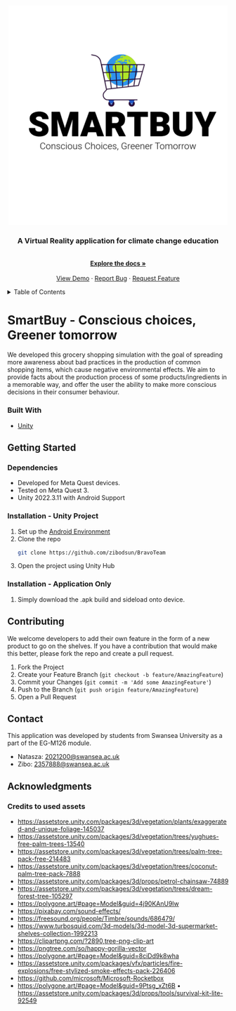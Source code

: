 <!-- Logo -->
<br />
<div align="center">
  <a href="https://github.com/zibodsun/BravoTeam">
    <img src="images/Logo.png" alt="Logo" width="500" height="500">
  </a>

  <h3 align="center">A Virtual Reality application for climate change education</h3>

  <p align="center">
    <br />
    <a href="https://github.com/zibodsun/BravoTeam"><strong>Explore the docs »</strong></a>
    <br />
    <br />
    <a href="https://github.com/zibodsun/BravoTeam">View Demo</a>
    ·
    <a href="https://github.com/zibodsun/BravoTeam/issues">Report Bug</a>
    ·
    <a href="https://github.com/zibodsun/BravoTeam/issues">Request Feature</a>
  </p>
</div>

<!-- Table of Contents -->
<details>
  <summary>Table of Contents</summary>
  <ol>
    <li>
      <a href="#about-the-project">About The Project</a>
      <ul>
        <li><a href="#built-with">Built With</a></li>
      </ul>
    </li>
    <li>
      <a href="#getting-started">Getting Started</a>
      <ul>
        <li><a href="#prerequisites">Prerequisites</a></li>
        <li><a href="#installation">Installation</a></li>
      </ul>
    </li>
    <li><a href="#usage">Usage</a></li>
    <li><a href="#roadmap">Roadmap</a></li>
    <li><a href="#contributing">Contributing</a></li>
    <li><a href="#license">License</a></li>
    <li><a href="#contact">Contact</a></li>
    <li><a href="#acknowledgments">Acknowledgments</a></li>
  </ol>
</details>

<!--![MicrosoftTeams-image](https://github.com/NatashaNo/BravoTeam/assets/147525423/c1b3e30c-d1bf-4487-b579-3dbea576a23e)-->
# SmartBuy - Conscious choices, Greener tomorrow

We developed this grocery shopping simulation with the goal of spreading more awareness about bad practices in the production of common shopping items, which cause negative environmental effects. We aim to provide facts about the production process of some products/ingredients in a memorable way, and offer the user the ability to make more conscious decisions in their consumer behaviour.

### Built With

* [Unity](https://unity.com/)

## Getting Started

### Dependencies

* Developed for Meta Quest devices.
* Tested on Meta Quest 3.
* Unity 2022.3.11 with Android Support

### Installation - Unity Project

1. Set up the [Android Environment](https://docs.unity3d.com/Manual/android-sdksetup.html)
2. Clone the repo
   ```sh
   git clone https://github.com/zibodsun/BravoTeam
   ```
3. Open the project using Unity Hub

### Installation - Application Only

1. Simply download the .apk build and sideload onto device.

## Contributing

We welcome developers to add their own feature in the form of a new product to go on the shelves. If you have a contribution that would make this better, please fork the repo and create a pull request.

1. Fork the Project
2. Create your Feature Branch (`git checkout -b feature/AmazingFeature`)
3. Commit your Changes (`git commit -m 'Add some AmazingFeature'`)
4. Push to the Branch (`git push origin feature/AmazingFeature`)
5. Open a Pull Request

## Contact

This application was developed by students from Swansea University as a part of the EG-M126 module.

* Natasza: 2021200@swansea.ac.uk
* Zibo: 2357888@swansea.ac.uk

## Acknowledgments
### Credits to used assets
* https://assetstore.unity.com/packages/3d/vegetation/plants/exaggerated-and-unique-foliage-145037
*	https://assetstore.unity.com/packages/3d/vegetation/trees/yughues-free-palm-trees-13540
*	https://assetstore.unity.com/packages/3d/vegetation/trees/palm-tree-pack-free-214483
*	https://assetstore.unity.com/packages/3d/vegetation/trees/coconut-palm-tree-pack-7888
*	https://assetstore.unity.com/packages/3d/props/petrol-chainsaw-74889
*	https://assetstore.unity.com/packages/3d/vegetation/trees/dream-forest-tree-105297
*	https://polygone.art/#page=Model&guid=4j90KAnU9lw
*	https://pixabay.com/sound-effects/
*	https://freesound.org/people/Timbre/sounds/686479/
*	https://www.turbosquid.com/3d-models/3d-model-3d-supermarket-shelves-collection-1992213
*	https://clipartpng.com/?2890,tree-png-clip-art
*	https://pngtree.com/so/happy-gorilla-vector
*	https://polygone.art/#page=Model&guid=8ciDd9k8wha
*	https://assetstore.unity.com/packages/vfx/particles/fire-explosions/free-stylized-smoke-effects-pack-226406
*	https://github.com/microsoft/Microsoft-Rocketbox
*	https://polygone.art/#page=Model&guid=9Ptsg_xZt6B
•	https://assetstore.unity.com/packages/3d/props/tools/survival-kit-lite-92549

